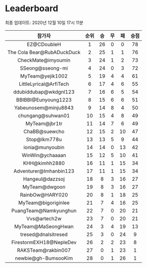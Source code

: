 # Leaderboard
최종 업데이트: 2020년 12월 10일 17시 11분




| 참가자 | 순위 | 승 | 무 | 패 | 승점 |
|:---:|:---:|:---:|:---:|:---:|:---:|
| EZ@CDoubleH | 1 | 26 | 0 | 0 | 78 |
| The Cola Bear@RubADuckDuck | 2 | 25 | 1 | 1 | 76 |
| CheckMate@imyoumin | 3 | 24 | 1 | 2 | 73 |
| SSeong@sseong-mi | 4 | 24 | 0 | 3 | 72 |
| MyTeam@yejik1002 | 5 | 19 | 4 | 4 | 61 |
| LittleLyrical@ArfiTech | 6 | 17 | 4 | 6 | 55 |
| ddubiddubap@wkdgnl123 | 7 | 16 | 6 | 5 | 54 |
| BBIBBI@Eunyoung1223 | 8 | 15 | 6 | 6 | 51 |
| Yabeunosem@minju8843 | 9 | 14 | 8 | 4 | 50 |
| chungang@suhwan01 | 10 | 15 | 4 | 8 | 49 |
| MyTeam@jbr1tr | 11 | 14 | 7 | 6 | 49 |
| ChaBB@suewcho | 12 | 15 | 2 | 10 | 47 |
| Stop@lkm778u | 13 | 13 | 5 | 9 | 44 |
| ionia@munyoubin | 14 | 14 | 0 | 13 | 42 |
| WinWin@ychaaaan | 15 | 12 | 5 | 10 | 41 |
| KHH@kimhh2880 | 16 | 11 | 1 | 15 | 34 |
| Adventurer@Imhanbin123 | 17 | 11 | 1 | 15 | 34 |
| Hangeul@dazzsoj | 18 | 8 | 3 | 16 | 27 |
| MyTeam@dwgoon | 19 | 8 | 3 | 16 | 27 |
| RainbOw@HARY020 | 20 | 8 | 1 | 18 | 25 |
| MyTeam@bigoriginlee | 21 | 7 | 4 | 16 | 25 |
| PuangTeam@Namkyunghun | 22 | 7 | 0 | 20 | 21 |
| Vvs@artech2w | 23 | 7 | 0 | 20 | 21 |
| MyTeam@MaSeongHwan | 24 | 3 | 4 | 19 | 13 |
| tresed@dnalsitresed | 25 | 3 | 0 | 24 | 9 |
| FirestormEXH18@NepleDev | 26 | 2 | 2 | 23 | 8 |
| RAKSTeam@rakbin007 | 27 | 0 | 1 | 23 | 1 |
| newbie@gh-BumsooKim | 28 | 0 | 1 | 26 | 1 |